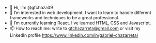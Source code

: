- 👋 Hi, I’m @gfchaza09
- 👀 I’m interested in web development. I want to learn to handle different frameworks and techniques to be a great professional.
- 🌱 I’m currently learning React. I've learned HTML, CSS and Javascript.
- 📫 How to reach me: write to gfchazarreta@gmail.com or visit my LinkedIn profile https://www.linkedin.com/in/gabriel-chazarreta/
